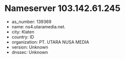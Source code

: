 # Nameserver 103.142.61.245

* as_number: 139369
* name: ns4.utaramedia.net.
* city: Klaten
* country: ID
* organization: PT. UTARA NUSA MEDIA
* version: Unknown
* dnssec: Unknown
